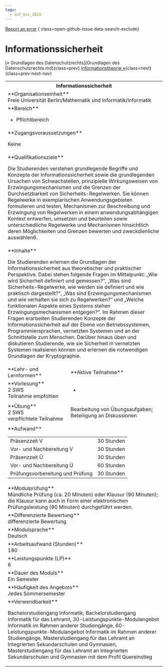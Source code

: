 ```yaml
---
tags:
  - inf_bsc_2023
---
```

[Report an error](https://github.com/SGSSGene/FUB-SUP/issues/new?title=Error%20in%20%22Informationssicherheit%22&body=There%20seems%20to%20be%20an%20error%20in%20module%20%22Informationssicherheit%22%2E%0A%0A%3CDescribe%20here%20a%20slightly%20more%20detailed%20description%20of%20what%20is%20wrong%3E&labels=bug)
{ class=open-github-issue data-search-exclude}

# Informationssicherheit

[« Grundlagen des Datenschutzrechts](Grundlagen des Datenschutzrechts.md){class=prev}
[Informationstheorie »](Informationstheorie.md){class=next}
{class=prev-next-nav}

<table markdown id="moduledesc">
<tr markdown class="moduledesc_head"><th colspan="2">Informationssicherheit </th></tr>
<tr markdown><td colspan="2">**Organisationseinheit**   <br>Freie Universität Berlin/Mathematik und Informatik/Informatik</td></tr>

<tr markdown><td colspan="2">**Bereich**<br>


- Pflichtbereich

</td></tr>

<tr markdown><td colspan="2">**Zugangsvoraussetzungen** <br>

Keine


</td></tr>
<tr markdown><td colspan="2">**Qualifikationsziele**    <br>

Die Studierenden verstehen grundlegende Begriffe und Konzepte der
Informationssicherheit sowie die grundlegenden Ursachen von Schwachstellen,
prinzipielle Wirkungsweisen von Erzwingungsmechanismen und die Grenzen der
Durchsetzbarkeit von Sicherheits-Regelwerken. Sie können Regelwerke in
exemplarischen Anwendungsgebieten formulieren und testen, Mechanismen zur
Beschreibung und Erzwingung von Regelwerken in einem anwendungsabhängigen
Kontext entwerfen, umsetzen und beurteilen sowie unterschiedliche Regelwerke
und Mechanismen hinsichtlich deren Möglichkeiten und Grenzen bewerten und
zweckdienliche auswählen6.


</td></tr>
<tr markdown><td colspan="2">**Inhalte**                <br>

Die Studierenden erlernen die Grundlagen der Informationssicherheit aus
theoretischer und praktischer Perspektive. Dabei stehen folgende Fragen im
Mittelpunkt: „Wie wird Sicherheit definiert und gemessen?“, „Was sind
Sicherheits-Regelwerke, wie werden sie definiert und wie praktisch
dargestellt?“, „Was sind Erzwingungsmechanismen und wie verhalten sie sich
zu Regelwerken?“ und „Welche funktionalen Aspekte eines Systems stehen
Erzwingungsmechanismen entgegen?“. Im Rahmen dieser Fragen erarbeiten
Studierenden Konzepte der Informationssicherheit auf der Ebene von
Betriebssystemen, Programmiersprachen, vernetzten Systemen und an der
Schnittstelle zum Menschen. Darüber hinaus üben und diskutieren Studierende,
wie sie Sicherheit in vernetzten Systemen realisieren können und erlernen
die notwendigen Grundlagen der Kryptographie.


</td></tr>

<tr markdown><td>**Lehr- und Lernformen**</td><td>**Aktive Teilnahme**</td></tr>
<tr markdown><td> **Vorlesung** <br>2 SWS <br> Teilnahme empfohlen</td><td>

-
</td></tr>
<tr markdown><td> **Übung** <br>2 SWS <br> verpflichtete Teilnahme</td><td>

Bearbeitung von Übungsaufgaben; Beteiligung an Diskussionen
</td></tr>
<tr markdown><td colspan="2">**Aufwand**                <br>
<table class="aufwand_table">
<tr><td>Präsenzzeit V</td><td>30 Stunden</td></tr>
<tr><td>Vor- und Nachbereitung V</td><td>30 Stunden</td></tr>
<tr><td>Präsenzzeit Ü</td><td>30 Stunden</td></tr>
<tr><td>Vor- und Nachbereitung Ü</td><td>60 Stunden</td></tr>
<tr><td>Prüfungsvorbereitung und Prüfung</td><td>30 Stunden</td></tr>
</table>

</td></tr>
<tr markdown><td colspan="2">**Modulprüfung**             <br>Mündliche Prüfung (ca. 20 Minuten) oder Klausur (90 Minuten); die Klausur
kann auch in Form einer elektronischen Prüfungsleistung (90 Minuten)
durchgeführt werden.


</td></tr>
<tr markdown><td colspan="2">**Differenzierte Bewertung** <br>differenzierte Bewertung

</td></tr>
<tr markdown><td colspan="2">**Modulsprache**             <br>Deutsch</td></tr>
<tr markdown><td colspan="2">**Arbeitsaufwand (Stunden)** <br>180</td></tr>
<tr markdown><td colspan="2">**Leistungspunkte (LP)**     <br>6</td></tr>
<tr markdown><td colspan="2">**Dauer des Moduls**         <br>Ein Semester</td></tr>
<tr markdown><td colspan="2">**Häufigkeit des Angebots**  <br>Jedes Sommersemester</td></tr>
<tr markdown><td colspan="2">**Verwendbarkeit**           <br>

Bachelorstudiengang Informatik, Bachelorstudiengang Informatik für das
Lehramt, 30-Leistungspunkte-Modulangebot Informatik im Rahmen anderer
Studiengänge, 60-Leistungspunkte-Modulangebot Informatik im Rahmen anderer
Studiengänge, Masterstudiengang für das Lehramt an Integrierten
Sekundarschulen und Gymnasien, Masterstudiengang für das Lehramt an
Integrierten Sekundarschulen und Gymnasien mit dem Profil Quereinstieg


</td></tr>


</table>
